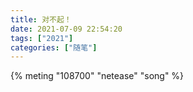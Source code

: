 ```yaml
---
title: 对不起！
date: 2021-07-09 22:54:20
tags: ["2021"]
categories: ["随笔"]
---
```


{% meting "108700" "netease" "song" %}